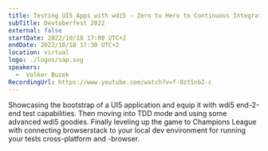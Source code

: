 ```yaml
---
title: Testing UI5 Apps with wdi5 - Zero to Hero to Continuous Integration
subTitle: Devtoberfest 2022
external: false
startDate: 2022/10/18 17:00 UTC+2
endDate: 2022/10/18 17:30 UTC+2
location: virtual
logo: ./logos/sap.svg
speakers:
  -  Volker Buzek
RecordingUrl: https://www.youtube.com/watch?v=f-0ztSnb2-c
---
```

Showcasing the bootstrap of a UI5 application and equip it with wdi5 end-2-end test capabilities. Then moving into TDD mode and using some advanced wdi5 goodies. Finally leveling up the game to Champions League with connecting browserstack to your local dev environment for running your tests cross-platform and -browser.
